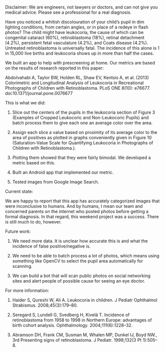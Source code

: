 Disclaimer: We are engineers, not lawyers or doctors, and can not give you medical advice.  Please see a professional for a real diagnosis.

Have you noticed a whitish discolouration of your child’s pupil in dim lighting conditions, from certain angles, or in place of a redeye in flash photos? The child might have leukocoria, the cause of which can be congenital cataract (60%), retinoblastoma (18%), retinal detachment (4.2%), persistent fetal vasculature (4.2%), and Coats disease (4.2%). Untreated retinoblastoma is universally fatal.  The incidence of this alone is 1 in 15,000 live births and leukocoria shows up in more than half the cases.  

We built an app to help with prescreening at home.  Our metrics are based on the results of research reported in this paper:

Abdolvahabi A, Taylor BW, Holden RL, Shaw EV, Kentsis A, et al. (2013) Colorimetric and Longitudinal Analysis of Leukocoria in Recreational Photographs of Children with Retinoblastoma. PLoS ONE 8(10): e76677. doi:10.1371/journal.pone.0076677

This is what we did:

1. Slice out the centers of the pupils in the leukocoria section of Figure 3 (Examples of Cropped Leukocoric and Non-Leukocoric Pupils) and batch process them to give each one an average color over the area.  

2. Assign each slice a value based on proximity of its average color to the area of positives as plotted in graphs conveniently given in Figure 10 (Saturation-Value Scale for Quantifying Leukocoria in Photographs of Children with Retinoblastoma.).  

3. Plotting them showed that they were fairly bimodal.  We developed a metric based on this.

4. Built an Android app that implemented our metric.

5. Tested images from Google Image Search.  

 
Current state:

We are happy to report that this app has accurately categorized images that were inconclusive to humans.  And by humans, I mean our team and concerned parents on the internet who posted photos before getting a formal diagnosis.  In that regard, this weekend project was a success.  There is still much to do, however.  


Future work:

1. We need more data.  It is unclear how accurate this is and what the incidence of false positive/negative is.

2. We need to be able to batch process a lot of photos, which means using something like OpenCV to select the pupil area automatically for scanning.

3. We can build a bot that will scan public photos on social networking sites and alert people of possible cause for seeing an eye doctor.





For more information:

1. Haider S, Qureshi W, Ali A. Leukocoria in children. J Pediatr Ophthalmol Strabismus. 2008;45(3):179–80.

2. Seregard S, Lundell G, Svedberg H, Kivelä T. Incidence of retinoblastoma from 1958 to 1998 in Northern Europe: advantages of birth cohort analysis. Ophthalmology. 2004;111(6):1228–32.

3. Abramson DH, Frank CM, Susman M, Whalen MP, Dunkel IJ, Boyd NW., 3rd Presenting signs of retinoblastoma. J Pediatr. 1998;132(3 Pt 1):505–8.
